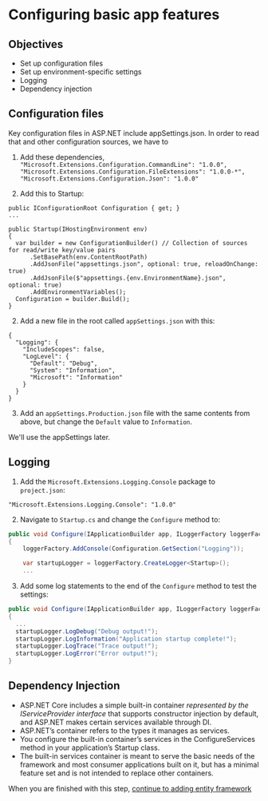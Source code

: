 # Configuring basic app features

## Objectives
- Set up configuration files
- Set up environment-specific settings
- Logging
- Dependency injection

## Configuration files

Key configuration files in ASP.NET include appSettings.json. In order to read that and other configuration sources, we have to

1. Add these dependencies, `"Microsoft.Extensions.Configuration.CommandLine": "1.0.0",
"Microsoft.Extensions.Configuration.FileExtensions": "1.0.0-*",
"Microsoft.Extensions.Configuration.Json": "1.0.0"`

1. Add this to Startup:

  ```
  public IConfigurationRoot Configuration { get; }
  ...

  public Startup(IHostingEnvironment env)
  {
    var builder = new ConfigurationBuilder() // Collection of sources for read/write key/value pairs
        .SetBasePath(env.ContentRootPath)
        .AddJsonFile("appsettings.json", optional: true, reloadOnChange: true)
        .AddJsonFile($"appsettings.{env.EnvironmentName}.json", optional: true)
        .AddEnvironmentVariables();
    Configuration = builder.Build();
  }
  ```

2. Add a new file in the root called `appSettings.json` with this:

  ```
  {
    "Logging": {
      "IncludeScopes": false,
      "LogLevel": {
        "Default": "Debug",
        "System": "Information",
        "Microsoft": "Information"
      }
    }
  }
  ```

3. Add an `appSettings.Production.json` file with the same contents from above, but change the `Default` value to `Information`.

We'll use the appSettings later.

## Logging

1. Add the `Microsoft.Extensions.Logging.Console` package to `project.json`:

  ```
  "Microsoft.Extensions.Logging.Console": "1.0.0"
  ```

2. Navigate to `Startup.cs` and change the `Configure` method to:

  ```C#
  public void Configure(IApplicationBuilder app, ILoggerFactory loggerFactory)
  {
      loggerFactory.AddConsole(Configuration.GetSection("Logging"));

      var startupLogger = loggerFactory.CreateLogger<Startup>();
      ...
  ```

  3. Add some log statements to the end of the `Configure` method to test the settings:

  ```C#
  public void Configure(IApplicationBuilder app, ILoggerFactory loggerFactory)
  {
    ...
    startupLogger.LogDebug("Debug output!");
    startupLogger.LogInformation("Application startup complete!");
    startupLogger.LogTrace("Trace output!");
    startupLogger.LogError("Error output!");
  }
  ```

## Dependency Injection

- ASP.NET Core includes a simple built-in container *represented by the IServiceProvider interface* that supports constructor injection by default, and ASP.NET makes certain services available through DI.
- ASP.NET’s container refers to the types it manages as services.
- You configure the built-in container’s services in the ConfigureServices method in your application’s Startup class.
- The built-in services container is meant to serve the basic needs of the framework and most consumer applications built on it, but has a minimal feature set and is not intended to replace other containers.

When you are finished with this step, [continue to adding entity framework](https://github.com/Wyntuition/aspnetcore-workshop-kit/tree/master/03-EntityFramework)
